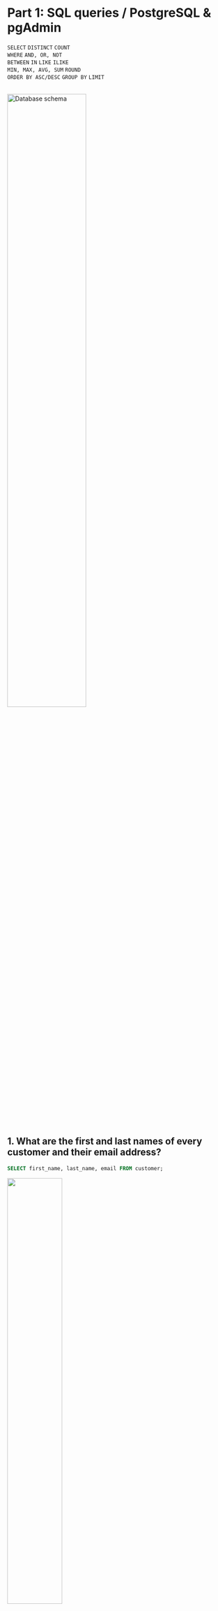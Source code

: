 # Part 1: SQL queries / PostgreSQL & pgAdmin

`SELECT` `DISTINCT` `COUNT` 
<br> 
`WHERE` `AND, OR, NOT` 
<br> 
`BETWEEN` `IN` `LIKE` `ILIKE` 
<br>
`MIN, MAX, AVG, SUM` `ROUND` 
<br>
`ORDER BY ASC/DESC` `GROUP BY` `LIMIT` 
<br>
<br>

<img alt="Database schema" src="https://user-images.githubusercontent.com/80547490/218577205-91207916-34c1-4f24-91c5-d83b6f9be67a.png" width=60% hight=60%><br><br>

## 1. What are the first and last names of every customer and their email address?

```sql
SELECT first_name, last_name, email FROM customer;
```

<img src="https://user-images.githubusercontent.com/80547490/219102277-9e9db288-6beb-4dc4-a33d-d02e78827787.png" width=50% hight=50%><p>

## 2. What unique release years do we have inside the film table?

```sql
SELECT DISTINCT release_year FROM film;
```

<img src="https://user-images.githubusercontent.com/80547490/219110869-8a5eff82-6732-4e4a-83c4-78b2310269ec.png" width=30% hight=30%><p>

## 3. How many unique rental rates do we have?

```sql
SELECT COUNT (DISTINCT rental_rate) FROM film;
```

<img src="https://user-images.githubusercontent.com/80547490/219115977-f81fd9ca-3f4c-45ab-bc66-19c1cfaf3af3.png" width=35% hight=35%><br>

## 4. An American visitor isn't familiar with MPAA movie ratings (e.g. PG, PG-13, R, etc.). We want to know the types of ratings we have in our database. What rating do we have available?

```sql
SELECT DISTINCT rating FROM film;
```

<img src="https://user-images.githubusercontent.com/80547490/219116076-40ca0219-b9b7-48af-bf2b-61fae4fc1d06.png" width=30% hight=30%><br>

## 5. Find all the rental rates that are higher than a $4, replacement cost is greater than or equal to 19,99 and rating is R. What are film titles?

```sql
SELECT title FROM film
WHERE rental_rate > 4 AND replacement_cost >= 19.99 AND rating = 'R';
```

<img src="https://user-images.githubusercontent.com/80547490/219116155-4fe47262-6699-46d5-9336-f007a190894b.png" width=30% hight=30%><br>

## 6. How many movies have an R rating or a PG-13 rating?

```sql
SELECT COUNT(*) FROM film
WHERE rating = 'R' OR rating = 'PG-13';
```

<img src="https://user-images.githubusercontent.com/80547490/219116217-17c38fb3-afe4-46ec-a627-b436c72575c6.png" width=30% hight=30%><br>

## 7. Select the films where rating is not equal to R.

```sql
SELECT * FROM film
WHERE rating != 'R';
```

<img src="https://user-images.githubusercontent.com/80547490/219116255-e7ad707b-d0ee-4c42-b4a1-2acb909759eb.png" width=90% hight=90%><br>

## 8. How many customers have the first name Jared?

```sql
SELECT COUNT(*) FROM customer
WHERE first_name = 'Jared';
```

<img src="https://user-images.githubusercontent.com/80547490/219116306-a313149b-5602-439f-95df-5c63fd0dc813.png" width=25% hight=25%><br>

## 9. A customer forgot their wallet at our store. We need to track down their email to inform them. What is email for the customer with the name Nancy Thomas?

```sql
SELECT email FROM customer
WHERE first_name = 'Nancy' AND last_name = 'Thomas';
```

<img src="https://user-images.githubusercontent.com/80547490/219116375-a7f6d6a6-dc9b-4857-a65c-467e749bddf1.png" width=40% hight=40%><br>

## 10. A customer wants to know what the movie "Outlaw Hanky" is about. Could you give them the description for movie?

```sql
SELECT description FROM film
WHERE title = 'Outlaw Hanky';
```

<img src="https://user-images.githubusercontent.com/80547490/219116432-8cf411b6-ca9d-418c-9e5d-433b000953e7.png" width=50% hight=50%><br>

## 11. A customer is late on their movie return and we've mailed them a letter to their address at '259 Ipoh Drive'. We should also call them on the phone to let them know. Can you get the phone number for the customer who lives at '259 Ipoh Drive'?

```sql
SELECT phone FROM address
WHERE address = '259 Ipoh Drive';
```

<img src="https://user-images.githubusercontent.com/80547490/219116486-7e4b592d-1535-47db-ad3a-1023f1bcc788.png" width=30% hight=30%><br>

## 12. Find customers' names who visited our stores. Order them by store ID on descending and first name on ascending.

```sql
SELECT first_name, last_name FROM customer
ORDER BY store_id DESC, first_name ASC;
```

<img src="https://user-images.githubusercontent.com/80547490/219116552-986f6e9f-f8d5-4692-abd1-8a052db75895.png" width=30% hight=30%><br>

## 13. We want to reward our first 10 paying customers. What are the customer ids of the first 10 customers who created a payment?

```sql
SELECT customer_id FROM payment
ORDER BY payment_date ASC
LIMIT 10;
```

<img src="https://user-images.githubusercontent.com/80547490/219116608-ee93c3a0-6baf-4dd9-9b7d-36f32cf0bda9.png" width=30% hight=30%><br>

## 14. A customer wants to quickly rent a video to watch over their short lunch break. What are the titles of the 5 shortest (in length of runtime) movies?

```sql
SELECT title, length FROM film
ORDER BY length ASC
LIMIT 5;
```

<img src="https://user-images.githubusercontent.com/80547490/219116644-8c2a8ae7-adb9-4071-b05f-762a1e027f56.png" width=30% hight=30%><br>

## 15. If the customer can watch any movie that is 50 minutes or less in run time, how many options does this customer have?

```sql
SELECT COUNT(*) FROM film
WHERE length <= 50;
```

<img src="https://user-images.githubusercontent.com/80547490/219116688-67529acd-39aa-45d1-8c73-aa753d413bba.png" width=30% hight=30%><br>

## 16. We want to know the actual number of payments that were done not between $8 and $9.

```sql
SELECT COUNT(*) FROM payment
WHERE amount NOT BETWEEN 8 AND 9;
```

<img src="https://user-images.githubusercontent.com/80547490/219116744-259a130f-34fe-482b-9bbb-6a17c17f57cd.png" width=30% hight=30%><br>

## 17. What the payments that happened on the first half of February of 2007?

```sql
SELECT * FROM payment
WHERE payment_date BETWEEN '2007-02-01' AND '2007-02-15';
```
> **Note!** This query is not include 2007-02-15. 
<br>

<img src="https://user-images.githubusercontent.com/80547490/219116787-2b104604-3c43-43f1-853f-fecaf1ea86aa.png" width=80% hight=80%><br>

## 18. How many payments were not $0.99, $1.98 or $1.99?

```sql
SELECT COUNT(*) FROM payment
WHERE amount NOT IN (0.99, 1.98, 1.99);
```

<img src="https://user-images.githubusercontent.com/80547490/219116842-89aad5df-d635-4b7b-867f-32b73d38ddeb.png" width=30% hight=30%><br>

## 19. Select all the columns from customer table, where the first name are John, Jake or Julie.

```sql
SELECT * FROM customer
WHERE first_name IN ('John', 'Jake', 'Julie');
```

<img src="https://user-images.githubusercontent.com/80547490/219116917-e44395c4-911d-484c-b7c0-1ea41ae2179a.png" width=90% hight=90%><br>

## 20. How many customers actually have a 5 letters name that starts with 'j' and last name that starts with 's'?

```sql
SELECT COUNT(*) FROM customer
WHERE first_name ILIKE 'j____' AND last_name ILIKE 's%';
```

<img src="https://user-images.githubusercontent.com/80547490/219116995-adcab451-715b-4546-a1db-2c306e9ad592.png" width=40% hight=40%>

```sql
SELECT * FROM customer
WHERE first_name ILIKE 'j____' AND last_name ILIKE 's%';
```

<img src="https://user-images.githubusercontent.com/80547490/219118078-7080d581-40fd-4117-b7fd-a49fe48972e7.png" width=90% hight=90%><br>

## 21. How many payment transactions were greater than $5.00?

```sql
SELECT COUNT(*) FROM payment
WHERE amount > 5;
```

<img alt="screen" src="https://user-images.githubusercontent.com/80547490/219118134-a4973616-90d0-404b-a2f3-73f99561af24.png" width=30% hight=30%><br>

## 22. How many actors have a first name that starts with the letter P?

```sql
SELECT COUNT(*) FROM actor
WHERE first_name LIKE 'P%'
```

<img src="https://user-images.githubusercontent.com/80547490/219118184-48c1b5bc-bbc4-400c-9320-d0be26b8f92e.png" width=30% hight=30%><br>

## 23. How many unique districts are our customers from? Retrieve the list of names for those distincts.

```sql
SELECT COUNT (DISTINCT district) FROM address;
```

<img src="https://user-images.githubusercontent.com/80547490/219118229-905d776d-e679-4010-ae17-fc23e884bcf9.png" width=30% hight=30%>

```sql
SELECT DISTINCT district FROM address;
```

<img src="https://user-images.githubusercontent.com/80547490/219118308-12116632-261b-40d3-aac0-f5de4dea4892.png" width=30% hight=30%><br>

## 24. How many films have a rating of R and a replacement cost between $5 and $15?

```sql
SELECT COUNT(*) FROM film
WHERE rating = 'R' AND replacement_cost BETWEEN 5 AND 15;
```

<img src="https://user-images.githubusercontent.com/80547490/219118370-e8f48d29-b834-4f8d-830f-d414a5a6dbd1.png" width=40% hight=40%><br>

## 25. How many films have the word Truman somewhere in the title?

```sql
SELECT COUNT(*) FROM film
WHERE title ILIKE '%truman%';
```

<img src="https://user-images.githubusercontent.com/80547490/219118422-8a5af971-9199-4220-87ae-5cdf745997bb.png" width=30% hight=30%><br>

## 26. What the minimum, maximum and average replacement cost was? How much it would cost us to replace all movies?

```sql
SELECT MIN(replacement_cost), MAX(replacement_cost), ROUND(AVG(replacement_cost),2), SUM(replacement_cost) FROM film;
```

<img src="https://user-images.githubusercontent.com/80547490/219118474-b0798f52-02b4-48c9-aa00-920e600f8415.png" width=30% hight=30%><br>

## 27. What is the total sum that the every customer spends? Group by customers and by staff members, order by customers and staff.

```sql
SELECT customer_id, staff_id, SUM(amount) FROM payment
GROUP BY customer_id, staff_id 
ORDER BY customer_id, staff_id;
```

<img src="https://user-images.githubusercontent.com/80547490/219118510-a83f3e1d-0a1e-42f5-8c80-e9ccc7941f1c.png" width=50% hight=50%><br>

## 28. What is the daily income for the entire period of work?

```sql
SELECT DATE(payment_date),SUM(amount) FROM payment
GROUP BY DATE(payment_date)
ORDER BY DATE(payment_date);
```

<img src="https://user-images.githubusercontent.com/80547490/219118559-1176a037-4944-41a0-8ac1-516bfd5569be.png" width=30% hight=30%><br>

## 29. We have two staff members, which staff ids 1 and 2. We want to give a bonus to the staff member that handled the most payments. How many payments did each staff member handle and who gets the bonus?

```sql
SELECT staff_id, COUNT(amount) FROM payment
GROUP BY staff_id;
```

<img src="https://user-images.githubusercontent.com/80547490/219118620-9708b868-646c-48d1-9e9e-b98db1ef4758.png" width=40% hight=40%><br>

## 30. Corporate HQ is conducting a study on the relationship between replacement cost and a movie MPAA rating (e.g. G, PG, R, etc.). What is the average replacement cost per MPAA rating?

```sql
SELECT rating, ROUND(AVG(replacement_cost),2) FROM film
GROUP BY rating;
```

<img src="https://user-images.githubusercontent.com/80547490/219118712-9bb7e5c7-baee-4819-baba-44b041499f75.png" width=40% hight=40%><br>

## 31. We are running a promotion to reward our top 5 customers with coupons. What are the customer ids of the top 5 customers by total spend?

```sql
SELECT customer_id, SUM(amount) FROM payment
GROUP BY customer_id
ORDER BY SUM(amount) DESC
LIMIT 5;
```

<img src="https://user-images.githubusercontent.com/80547490/219118774-287fb2d4-1de7-4d2c-aee4-403a924f25fd.png" width=40% hight=40%><br>

## 32. Select customers who spent more than $100.

```sql
SELECT customer_id, SUM(amount) FROM payment
GROUP BY customer_id
HAVING SUM(amount) > 100;
```

> _HAVING clause allows us to filter after an aggregation has already taken place._

<img src="https://user-images.githubusercontent.com/80547490/219118844-985fdd04-9049-4397-9245-d9cd649d8d6d.png" width=35% hight=35%><br>

## 33. Select only stores that had more than 300 customers.

```sql
SELECT store_id, COUNT(customer_id) FROM customer
GROUP BY store_id
HAVING COUNT(customer_id) > 300;
```

<img src="https://user-images.githubusercontent.com/80547490/219118927-de0e8764-abf8-4732-b9a8-006997b483a9.png" width=40% hight=40%><br>

## 34. We are launching a platinum service for our most loyal customers. We will assign platinum status to customers that have had 40 or more transaction payments. What customer ids are eligible for platinum status?

```sql
SELECT customer_id, COUNT(*) FROM payment
GROUP BY customer_id
HAVING COUNT(*) >= 40;
```

<img src="https://user-images.githubusercontent.com/80547490/219118987-3479d620-8d55-4cae-8936-85adc018e7f5.png" width=30% hight=30%><br>

## 35. What are the customer ids of customers who have spent more than $100 in payment transactions with our staff_id member 2?

```sql
SELECT customer_id, SUM(amount) FROM payment
WHERE staff_id = 2
GROUP BY customer_id
HAVING SUM(amount) > 100;
```

<img src="https://user-images.githubusercontent.com/80547490/219119045-f66ca857-03b6-4069-bcc6-7c8104f8f76d.png" width=40% hight=40%><br>

## 36. Return the customer ids of customers who have spent at least $110 with the staff member who has an ID of 2.

```sql
SELECT customer_id, SUM(amount) FROM payment
WHERE staff_id = 2
GROUP BY customer_id
HAVING SUM(amount) >= 110;
```

<img src="https://user-images.githubusercontent.com/80547490/219119103-9218ae0f-53f8-4094-9219-0b783f7cbccf.png" width=40% hight=40%><br>

## 37. What customer has the highest customer ID number whose name starts with an 'E' and has an adress ID lower than 500?

```sql
SELECT first_name, last_name FROM customer
WHERE first_name LIKE 'E%' AND address_id < 500
ORDER BY customer_id DESC
LIMIT 1;
```

<img src="https://user-images.githubusercontent.com/80547490/219119167-d5901548-cebe-4486-8b1a-c71cfaa60d6f.png" width=40% hight=40%>
